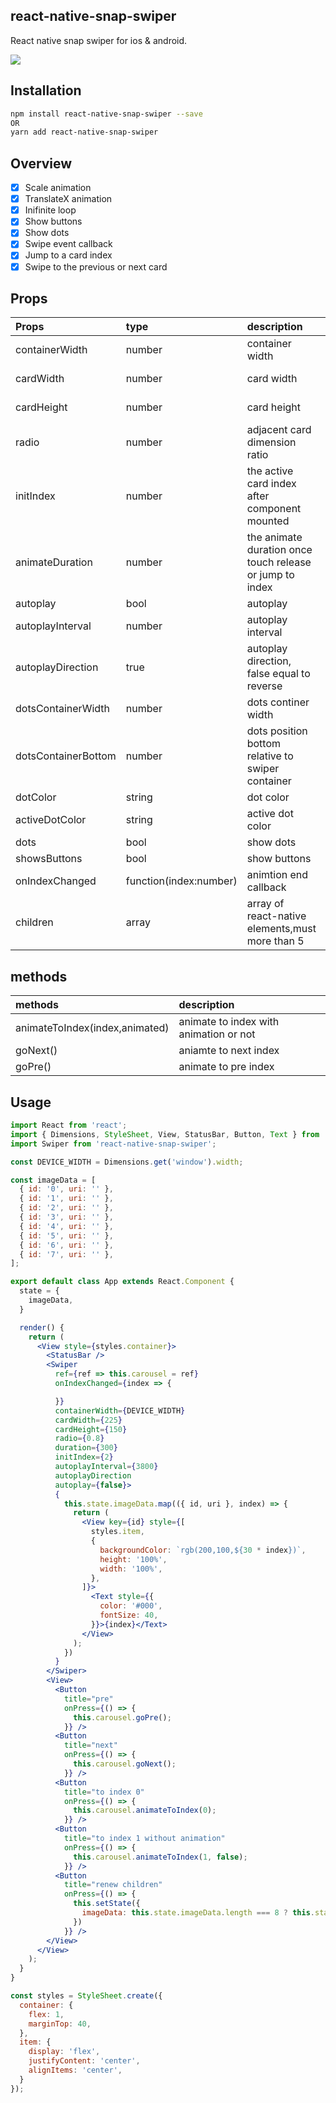 ## react-native-snap-swiper

React native snap swiper for ios & android.

![](https://github.com/jys125773/reactNativeSnapSwiper/blob/master/swiper.gif)

## Installation

```bash
npm install react-native-snap-swiper --save
OR
yarn add react-native-snap-swiper
```


## Overview

- [x] Scale animation
- [x] TranslateX animation 
- [x] Inifinite loop
- [x] Show buttons
- [x] Show dots
- [x] Swipe event callback
- [x] Jump to a card index 
- [x] Swipe to the previous or next card

## Props

| Props    | type   | description                                                                                             | required | default                          |
|:----------|:--------|:--------------------------------------------------|:----------------------------------|:------------|
| containerWidth | number | container width | false | Dimensions.get('window').width |
| cardWidth | number | card width | false | Dimensions.get('window').width * 0.6 |
| cardHeight | number | card height | false | Dimensions.get('window').width * 0.4 |
| radio | number | adjacent card dimension ratio | false | 0.8 |
| initIndex | number | the active card index after component mounted | false | 0 |
| animateDuration | number | the animate duration once touch release or jump to index | false | 200 |
| autoplay | bool | autoplay | false | true |
| autoplayInterval | number | autoplay interval | fasle | 3600 |
| autoplayDirection | true | autoplay direction, false equal to reverse | fasle | true |
| dotsContainerWidth | number | dots continer width | false | cardWidth * 0.66 |
| dotsContainerBottom | number | dots position bottom relative to swiper container | fasle | 10 |
| dotColor | string | dot color | false | 'rgba(0,0,0,.2)' |
| activeDotColor | string | active dot color | fasle | '#007aff'|
| dots | bool | show dots | false | true |
| showsButtons | bool | show buttons | fasle | true |
| onIndexChanged | function(index:number) | animtion end callback | fasle | ()=>{} |
| children | array | array of react-native elements,must more than 5 | true | [] |

## methods

| methods    | description |
|:----------|:------------- |
| animateToIndex(index,animated) | animate to index with animation or not |
| goNext() | aniamte to next index |
| goPre() | animate to pre index |

## Usage

```jsx
import React from 'react';
import { Dimensions, StyleSheet, View, StatusBar, Button, Text } from 'react-native';
import Swiper from 'react-native-snap-swiper';

const DEVICE_WIDTH = Dimensions.get('window').width;

const imageData = [
  { id: '0', uri: '' },
  { id: '1', uri: '' },
  { id: '2', uri: '' },
  { id: '3', uri: '' },
  { id: '4', uri: '' },
  { id: '5', uri: '' },
  { id: '6', uri: '' },
  { id: '7', uri: '' },
];

export default class App extends React.Component {
  state = {
    imageData,
  }

  render() {
    return (
      <View style={styles.container}>
        <StatusBar />
        <Swiper
          ref={ref => this.carousel = ref}
          onIndexChanged={index => {

          }}
          containerWidth={DEVICE_WIDTH}
          cardWidth={225}
          cardHeight={150}
          radio={0.8}
          duration={300}
          initIndex={2}
          autoplayInterval={3800}
          autoplayDirection
          autoplay={false}>
          {
            this.state.imageData.map(({ id, uri }, index) => {
              return (
                <View key={id} style={[
                  styles.item,
                  {
                    backgroundColor: `rgb(200,100,${30 * index})`,
                    height: '100%',
                    width: '100%',
                  },
                ]}>
                  <Text style={{
                    color: '#000',
                    fontSize: 40,
                  }}>{index}</Text>
                </View>
              );
            })
          }
        </Swiper>
        <View>
          <Button
            title="pre"
            onPress={() => {
              this.carousel.goPre();
            }} />
          <Button
            title="next"
            onPress={() => {
              this.carousel.goNext();
            }} />
          <Button
            title="to index 0"
            onPress={() => {
              this.carousel.animateToIndex(0);
            }} />
          <Button
            title="to index 1 without animation"
            onPress={() => {
              this.carousel.animateToIndex(1, false);
            }} />
          <Button
            title="renew children"
            onPress={() => {
              this.setState({
                imageData: this.state.imageData.length === 8 ? this.state.imageData.slice(0, 5) : imageData,
              })
            }} />
        </View>
      </View>
    );
  }
}

const styles = StyleSheet.create({
  container: {
    flex: 1,
    marginTop: 40,
  },
  item: {
    display: 'flex',
    justifyContent: 'center',
    alignItems: 'center',
  }
});

```
